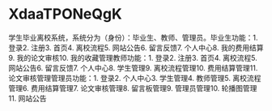 # XdaaTPONeQgK
学生毕业离校系统，系统分为（身份）：毕业生、教师、管理员。毕业生功能：1. 登录2. 注册3. 首页4. 离校流程5. 网站公告6. 留言反馈7. 个人中心8. 我的费用结算9. 我的论文审核10. 我的收藏管理教师功能：1. 登录2. 注册3. 首页4. 离校流程5. 网站公告6. 留言反馈7. 个人中心8. 学生管理9. 离校流程管理10. 费用结算管理11. 论文审核管理管理员功能：1. 登录2. 个人中心3. 学生管理4. 教师管理5. 离校流程管理6. 费用结算管理7. 论文审核管理8. 留言板管理9. 管理员管理10. 轮播图管理11. 网站公告 
